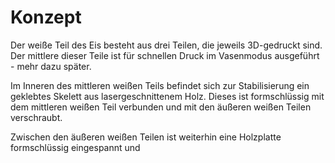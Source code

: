 
# Konzept

Der weiße Teil des Eis besteht aus drei Teilen, die jeweils 3D-gedruckt sind. Der mittlere dieser Teile ist für schnellen Druck im Vasenmodus ausgeführt - mehr dazu später. 

Im Inneren des mittleren weißen Teils befindet sich zur Stabilisierung ein geklebtes Skelett aus lasergeschnittenem Holz. Dieses ist formschlüssig mit dem mittleren weißen Teil verbunden und mit den äußeren weißen Teilen verschraubt. 

Zwischen den äußeren weißen Teilen ist weiterhin eine Holzplatte formschlüssig eingespannt und 

